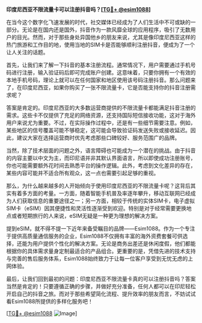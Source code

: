 **印度尼西亚不限流量卡可以注册抖音吗？[[TG💪+ @esim1088](https://t.me/s/esim1088)]**

在当今这个数字化飞速发展的时代，社交媒体已经成为了人们生活中不可或缺的一部分。无论是在国内还是国外，抖音作为一款风靡全球的应用程序，吸引了无数用户的目光。然而，对于那些身处异国他乡的朋友来说，尤其是像印度尼西亚这样的热门旅游和工作目的地，使用当地的SIM卡是否能够顺利注册抖音，便成为了一个让人关注的话题。

首先，让我们来了解一下抖音的基本注册流程。通常情况下，用户需要通过手机号码进行注册，输入验证码后即可完成账户创建。这意味着，只要你拥有一个有效的本地手机号码，理论上就可以在任何国家和地区使用该号码注册抖音。那么问题来了，在印度尼西亚，如果你购买了一张不限流量卡，它是否能支持你的抖音注册需求呢？

答案是肯定的。印度尼西亚的大多数运营商提供的不限流量卡都能满足抖音注册的需求。这些卡不仅提供了充足的网络资源，还支持国际短信接收功能，这对于海外用户来说尤为重要。不过，在实际操作过程中，还是有一些细节需要注意。例如，某些地区的信号覆盖可能不够稳定，这可能会导致验证码发送失败或接收延迟。因此，建议大家在选择运营商时优先考虑那些口碑较好、服务范围广的品牌。

当然，除了技术层面的问题之外，语言障碍也可能成为一个潜在的挑战。由于抖音的内容主要以中文为主，而印尼语并非其默认界面语言，所以即使成功注册账号，你也可能需要额外花时间去熟悉平台的操作逻辑。此外，考虑到文化差异的存在，某些内容可能并不适合所有观众，这一点也需要引起足够的重视。

那么，为什么越来越多的人开始倾向于使用印度尼西亚的不限流量卡呢？这背后其实有着多方面的考量。一方面，随着智能手机普及率逐年攀升，移动互联网已经成为人们获取信息的重要途径之一；另一方面，相较于传统的实体SIM卡，电子虚拟SIM卡（eSIM）因其便捷性和灵活性逐渐受到欢迎。特别是对于经常需要更换地点或者短期旅行的人来说，eSIM无疑是一种更为理想的解决方案。

提到eSIM，就不得不提一下近年来备受瞩目的品牌——Esim1088。作为一个专注于提供高质量通信服务的企业，Esim1088不仅拥有丰富的海外资费套餐可供选择，还能为用户提供个性化的解决方案。无论是商务出差还是休闲度假，他们都能根据你的具体需求量身定制最适合的产品组合。更重要的是，凭借先进的技术支持与完善的售后服务体系，Esim1088始终致力于让每一位客户享受到无忧无虑的上网体验。

最后，让我们回到最初的问题：印度尼西亚不限流量卡真的可以注册抖音吗？答案当然是肯定的！只要遵循正确的步骤，并做好充分准备，任何人都可以在印尼轻松开启自己的抖音之旅。而对于那些希望简化流程、提升效率的朋友而言，不妨试试看Esim1088所提供的多样化服务吧！

[[TG💪+ @esim1088](https://t.me/s/esim1088) ![Image](https://i.postimg.cc/4NQfJmqS/Snipaste-2025-05-13-00-14-12.png)]
